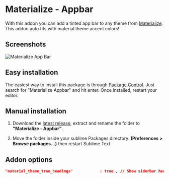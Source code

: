 # Materialize - Appbar

With this addon you can add a tinted app bar to any theme from [Materialize](https://github.com/saadq/Materialize). This addon auto fits with material theme accent colors!

## Screenshots
![Materialize App Bar](http://i.imgur.com/QoS68Ef.png)


## Easy installation

The easiest way to install this package is through [Package Control](https://packagecontrol.io/installation). Just search for "Materialize Appbar" and hit enter. Once installed, restart your editor.

## Manual installation

1. Download the [latest release](https://github.com/saadq/Materialize-appbar/releases/latest), extract and rename the folder to **"Materialize - Appbar"**.

2. Move the folder inside your sublime Packages directory. **(Preferences > Browse packages...)** then restart Sublime Text

## Addon options

```json
"material_theme_tree_headings"            : true , // Show siderbar headings
```

